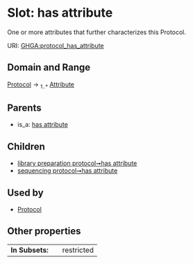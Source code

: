 
# Slot: has attribute


One or more attributes that further characterizes this Protocol.

URI: [GHGA:protocol_has_attribute](https://w3id.org/GHGA/protocol_has_attribute)


## Domain and Range

[Protocol](Protocol.md) &#8594;  <sub>1..\*</sub> [Attribute](Attribute.md)

## Parents

 *  is_a: [has attribute](has_attribute.md)

## Children

 *  [library preparation protocol➞has attribute](library_preparation_protocol_has_attribute.md)
 *  [sequencing protocol➞has attribute](sequencing_protocol_has_attribute.md)

## Used by

 * [Protocol](Protocol.md)

## Other properties

|  |  |  |
| --- | --- | --- |
| **In Subsets:** | | restricted |

